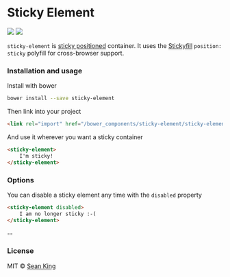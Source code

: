 # Sticky Element
![][bower-badge] [![][bowerdeps-badge]][bowerdeps-url]

`sticky-element` is [sticky positioned](https://developer.mozilla.org/en/docs/Web/CSS/position#Sticky_positioning) container. It uses the [Stickyfill](https://github.com/wilddeer/stickyfill) `position: sticky` polyfill for cross-browser support.

### Installation and usage
Install with bower 

```sh
bower install --save sticky-element
```

Then link into your project

```html
<link rel="import" href="/bower_components/sticky-element/sticky-element.html">
```

And use it wherever you want a sticky container

```html
<sticky-element>
    I'm sticky!
</sticky-element>
```

### Options
You can disable a sticky element any time with the `disabled` property

```html
<sticky-element disabled>
    I am no longer sticky :-(
</sticky-element>
```

--

### License

MIT © [Sean King](sean@seanking.org)

[bower-badge]: https://img.shields.io/bower/v/sticky-element.svg
[bowerlicense-badge]: https://img.shields.io/bower/l/sticky-element.svg
[bowerdeps-badge]: https://img.shields.io/gemnasium/seaneking/sticky-element.svg
[bowerdeps-url]: https://gemnasium.com/bower/sticky-element